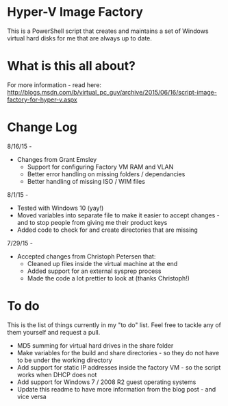 # Hyper-V Image Factory #

This is a PowerShell script that creates and maintains a set of Windows virtual hard disks for me that are always up to date.  

# What is this all about? #

For more information - read here: http://blogs.msdn.com/b/virtual_pc_guy/archive/2015/06/16/script-image-factory-for-hyper-v.aspx


# Change Log #

8/16/15 -

* Changes from Grant Emsley
  * Support for configuring Factory VM RAM and VLAN
  * Better error handling on missing folders / dependancies
  * Better handling of missing ISO / WIM files

8/1/15 -

* Tested with Windows 10 (yay!)
* Moved variables into separate file to make it easier to accept changes - and to stop people from giving me their product keys
* Added code to check for and create directories that are missing

7/29/15 -

* Accepted changes from Christoph Petersen that: 
   * Cleaned up files inside the virtual machine at the end
   * Added support for an external sysprep process
   * Made the code a lot prettier to look at (thanks Christoph!)

# To do #

This is the list of things currently in my "to do" list.  Feel free to tackle any of them yourself and request a pull.

* MD5 summing for virtual hard drives in the share folder
* Make variables for the build and share directories - so they do not have to be under the working directory
* Add support for static IP addresses inside the factory VM - so the script works when DHCP does not
* Add support for Windows 7 / 2008 R2 guest operating systems
* Update this readme to have more information from the blog post - and vice versa
